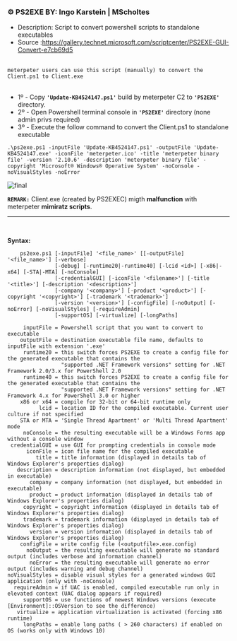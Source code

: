 ### ⚙️ PS2EXE BY: Ingo Karstein | MScholtes

- Description: Script to convert powershell scripts to standalone executables<br />
- Source     :https://gallery.technet.microsoft.com/scriptcenter/PS2EXE-GUI-Convert-e7cb69d5<br /><br />

`meterpeter users can use this script (manually) to convert the Client.ps1 to Client.exe`<br /><br />

- 1º - Copy **`'Update-KB4524147.ps1'`** build by meterpeter C2 to **`'PS2EXE'`** directory.
- 2º - Open Powershell terminal console in **`'PS2EXE'`** directory (none admin privs required)
- 3º - Execute the follow command to convert the Client.ps1 to standalone executable<br />

```
.\ps2exe.ps1 -inputFile 'Update-KB4524147.ps1' -outputFile 'Update-KB4524147.exe' -iconFile 'meterpeter.ico' -title 'meterpeter binary file' -version '2.10.6' -description 'meterpeter binary file' -copyright 'Microsoft® Windows® Operative System' -noConsole -noVisualStyles -noError
```

![final](https://user-images.githubusercontent.com/23490060/88741165-d75f2f00-d136-11ea-8761-28b690f0ddf3.png)

**`REMARK:`** Client.exe (created by PS2EXEC) migth **malfunction** with meterpeter **mimiratz scripts**.

---

<br />

**Syntax:**
```
    ps2exe.ps1 [-inputFile] '<file_name>' [[-outputFile] '<file_name>'] [-verbose]
               [-debug] [-runtime20|-runtime40] [-lcid <id>] [-x86|-x64] [-STA|-MTA] [-noConsole]
               [-credentialGUI] [-iconFile '<filename>'] [-title '<title>'] [-description '<description>']
               [-company '<company>'] [-product '<product>'] [-copyright '<copyright>'] [-trademark '<trademark>']
               [-version '<version>'] [-configFile] [-noOutput] [-noError] [-noVisualStyles] [-requireAdmin]
               [-supportOS] [-virtualize] [-longPaths]

     inputFile = Powershell script that you want to convert to executable
    outputFile = destination executable file name, defaults to inputFile with extension '.exe'
     runtime20 = this switch forces PS2EXE to create a config file for the generated executable that contains the
                 "supported .NET Framework versions" setting for .NET Framework 2.0/3.x for PowerShell 2.0
     runtime40 = this switch forces PS2EXE to create a config file for the generated executable that contains the
                 "supported .NET Framework versions" setting for .NET Framework 4.x for PowerShell 3.0 or higher
    x86 or x64 = compile for 32-bit or 64-bit runtime only
          lcid = location ID for the compiled executable. Current user culture if not specified
    STA or MTA = 'Single Thread Apartment' or 'Multi Thread Apartment' mode
     noConsole = the resulting executable will be a Windows Forms app without a console window
 credentialGUI = use GUI for prompting credentials in console mode
      iconFile = icon file name for the compiled executable
         title = title information (displayed in details tab of Windows Explorer's properties dialog)
   description = description information (not displayed, but embedded in executable)
       company = company information (not displayed, but embedded in executable)
       product = product information (displayed in details tab of Windows Explorer's properties dialog)
     copyright = copyright information (displayed in details tab of Windows Explorer's properties dialog)
     trademark = trademark information (displayed in details tab of Windows Explorer's properties dialog)
       version = version information (displayed in details tab of Windows Explorer's properties dialog)
    configFile = write config file (<outputfile>.exe.config)
      noOutput = the resulting executable will generate no standard output (includes verbose and information channel)
       noError = the resulting executable will generate no error output (includes warning and debug channel)
noVisualStyles = disable visual styles for a generated windows GUI application (only with -noConsole)
  requireAdmin = if UAC is enabled, compiled executable run only in elevated context (UAC dialog appears if required)
     supportOS = use functions of newest Windows versions (execute [Environment]::OSVersion to see the difference)
   virtualize = application virtualization is activated (forcing x86 runtime)
     longPaths = enable long paths ( > 260 characters) if enabled on OS (works only with Windows 10)

```
